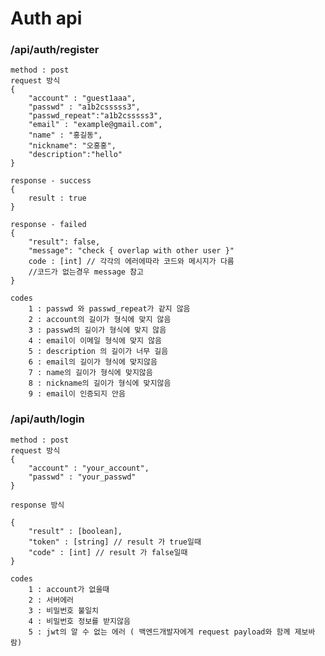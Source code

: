 # Auth api

### /api/auth/register
    
    method : post
    request 방식
    {
        "account" : "guest1aaa",
        "passwd" : "a1b2csssss3",
        "passwd_repeat":"a1b2csssss3",
        "email" : "example@gmail.com",
        "name" : "홍길동",
        "nickname": "오홍홍",
        "description":"hello"
    }
    
    response - success
    {
        result : true
    }

    response - failed
    {
        "result": false,
        "message": "check { overlap with other user }"
        code : [int] // 각각의 에러에따라 코드와 메시지가 다름
        //코드가 없는경우 message 참고
    }

    codes
        1 : passwd 와 passwd_repeat가 같지 않음
        2 : account의 길이가 형식에 맞지 않음
        3 : passwd의 길이가 형식에 맞지 않음
        4 : email이 이메일 형식에 맞지 않음
        5 : description 의 길이가 너무 길음
        6 : email의 길이가 형식에 맞지않음
        7 : name의 길이가 형식에 맞지않음
        8 : nickname의 길이가 형식에 맞지않음
        9 : email이 인증되지 안음
    
### /api/auth/login

    method : post
    request 방식
    {
        "account" : "your_account",
        "passwd" : "your_passwd"
    }

    response 방식

    {
        "result" : [boolean],
        "token" : [string] // result 가 true일때
        "code" : [int] // result 가 false일때
    }

    codes
        1 : account가 없을때
        2 : 서버에러
        3 : 비밀번호 불일치 
        4 : 비밀번호 정보를 받지않음
        5 : jwt의 알 수 없는 에러 ( 백엔드개발자에게 request payload와 함께 제보바람)